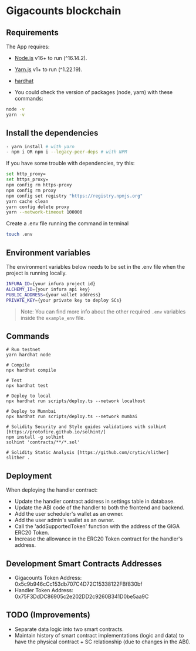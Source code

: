 # Gigacounts blockchain

## Requirements

The App requires:

- [Node.js](https://nodejs.org/) v16+ to run (^16.14.2).
- [Yarn.js](https://classic.yarnpkg.com/en/docs/install) v1+ to run (^1.22.19).
- [hardhat](https://hardhat.org/)

- You could check the version of packages (node, yarn) with these commands:

```sh
node -v
yarn -v
```

## Install the dependencies

```sh
- yarn install # with yarn
- npm i OR npm i --legacy-peer-deps # with NPM
```

If you have some trouble with dependencies, try this:

```sh
set http_proxy=
set https_proxy=
npm config rm https-proxy
npm config rm proxy
npm config set registry "https://registry.npmjs.org"
yarn cache clean
yarn config delete proxy
yarn --network-timeout 100000
```

Create a .env file running the command in terminal

```sh
touch .env
```

## Environment variables

The environment variables below needs to be set in the .env file when the project is running locally.

```sh
INFURA_ID={your infura project id}
ALCHEMY_ID={your infura api key}
PUBLIC_ADDRESS={your wallet address}
PRIVATE_KEY={your private key to deploy SCs}
```

> Note: You can find more info about the other required `.env` variables inside the `example_env` file.


## Commands

```shell
# Run testnet
yarn hardhat node

# Compile
npx hardhat compile

# Test
npx hardhat test

# Deploy to local
npx hardhat run scripts/deploy.ts --network localhost

# Deploy to Mumnbai 
npx hardhat run scripts/deploy.ts --network mumbai

# Solidity Security and Style guides validations with solhint [https://protofire.github.io/solhint/]
npm install -g solhint
solhint 'contracts/**/*.sol'

# Solidity Static Analysis [https://github.com/crytic/slither]
slither .
```

## Deployment 

When deploying the handler contract: 

- Update the handler contract address in settings table in database.
- Update the ABI code of the handler to both the frontend and backend.
- Add the user scheduler's wallet as an owner. 
- Add the user admin's wallet as an owner. 
- Call the 'addSupportedToken' function with the address of the GIGA ERC20 Token. 
- Increase the allowance in the ERC20 Token contract for the handler's address.


## Development Smart Contracts Addresses

- Gigacounts Token Address: 0x5c9b946cCc153db707C4D72C15338122FBf830bf
- Handler Token Address: 0x75F3DdDC86905c2e202DD2c9260B341D0be5aa9C

## TODO (Improvements)

- Separate data logic into two smart contracts.
- Maintain history of smart contract implementations (logic and data) to have the physical contract + SC relationship (due to changes in the ABI).
